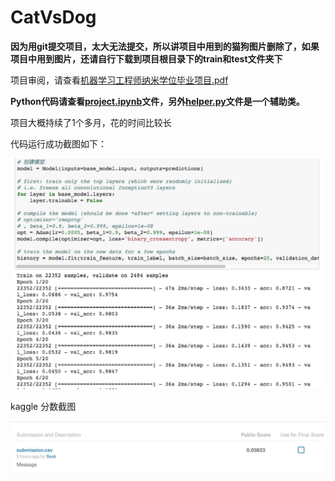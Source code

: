 # CatVsDog

**因为用git提交项目，太大无法提交，所以讲项目中用到的猫狗图片删除了，如果项目中用到图片，还请自行下载到项目根目录下的train和test文件夹下**

项目审阅，请查看[机器学习工程师纳米学位毕业项目.pdf](https://github.com/boybeak/CatVsDog/blob/master/%E6%9C%BA%E5%99%A8%E5%AD%A6%E4%B9%A0%E5%B7%A5%E7%A8%8B%E5%B8%88%E7%BA%B3%E7%B1%B3%E5%AD%A6%E4%BD%8D%E6%AF%95%E4%B8%9A%E9%A1%B9%E7%9B%AE.pdf)

**Python代码请查看[project.ipynb](https://github.com/boybeak/CatVsDog/blob/master/project.ipynb)文件，另外[helper.py](https://github.com/boybeak/CatVsDog/blob/master/helper.py)文件是一个辅助类。**

项目大概持续了1个多月，花的时间比较长

代码运行成功截图如下：

![success](https://github.com/boybeak/CatVsDog/blob/master/images/run_success.jpg)

kaggle 分数截图

![score](https://github.com/boybeak/CatVsDog/blob/master/images/score_cap.jpg)